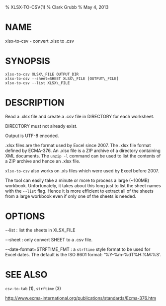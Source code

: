 % XLSX-TO-CSV(1)
% Clark Grubb
% May 4, 2013

# NAME

xlsx-to-csv - convert .xlsx to .csv

# SYNOPSIS

    xlsx-to-csv XLSX\_FILE OUTPUT_DIR
    xlsx-to-csv --sheet=SHEET XLSX\_FILE [OUTPUT\_FILE]
    xlsx-to-csv --list XLSX\_FILE

# DESCRIPTION

Read a .xlsx file and create a .csv file in DIRECTORY for each worksheet.

DIRECTORY must not already exist.

Output is UTF-8 encoded.

.xlsx files are the format used by Excel since 2007.  The .xlsx file format defined by ECMA-376.  An .xlsx file is a ZIP archive of a directory containing XML documents.  The `unzip -l` command can be used to list the contents of a ZIP archive and hence an .xlsx file.

`xlsx-to-csv` also works on .xls files which were used by Excel before 2007.

The tool can easily take a minute or more to process a large (~100MB) workbook.  Unfortunately, it takes about this long just to list the sheet names with the `--list` flag.
Hence it is more efficient to extract all of the sheets from a large workbook even if only one of the sheets is needed.

# OPTIONS

--list
    : list the sheets in XLSX\_FILE
    
--sheet
    : only convert SHEET to a .csv file.

--date-format=STRFTIME_FMT
    : a `strftime` style format to be used for Excel dates.  The default is the ISO 8601 format: '%Y-%m-%dT%H:%M:%S'.

# SEE ALSO

`csv-to-tab` (1), `strftime` (3)

http://www.ecma-international.org/publications/standards/Ecma-376.htm
             
